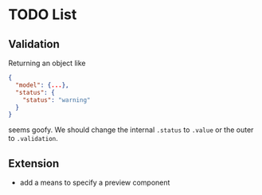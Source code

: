 # TODO List


## Validation

Returning an object like
```json
{
  "model": {...},
  "status": {
    "status": "warning"
  }
}
```
seems goofy. We should change the internal `.status` to `.value` or the outer to `.validation`.


## Extension

- add a means to specify a preview component
